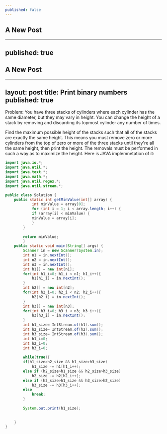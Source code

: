 ```yaml
---
published: false
---
```

## A New Post
---
published: true
---
## A New Post
---
layout: post
title: Print binary numbers
published: true
---
Problem:
You have three stacks of cylinders where each cylinder has the same diameter, but they may vary in height. You can change the height of a stack by removing and discarding its topmost cylinder any number of times.

Find the maximum possible height of the stacks such that all of the stacks are exactly the same height. This means you must remove zero or more cylinders from the top of zero or more of the three stacks until they're all the same height, then print the height. The removals must be performed in such a way as to maximize the height.
Here is JAVA implemnetation of it:
``` java
import java.io.*;
import java.util.*;
import java.text.*;
import java.math.*;
import java.util.regex.*;
import java.util.stream.*;

public class Solution {
    public static int getMinValue(int[] array) {
            int minValue = array[0];
            for (int i = 1; i < array.length; i++) {
            if (array[i] < minValue) {
            minValue = array[i];
            }
        }
               
        return minValue;
        }
    public static void main(String[] args) {
        Scanner in = new Scanner(System.in);
        int n1 = in.nextInt();
        int n2 = in.nextInt();
        int n3 = in.nextInt();
        int h1[] = new int[n1];
        for(int h1_i=0; h1_i < n1; h1_i++){
            h1[h1_i] = in.nextInt();
        }
        int h2[] = new int[n2];
        for(int h2_i=0; h2_i < n2; h2_i++){
            h2[h2_i] = in.nextInt();
        }
        int h3[] = new int[n3];
        for(int h3_i=0; h3_i < n3; h3_i++){
            h3[h3_i] = in.nextInt();
        }
        int h1_size= IntStream.of(h1).sum();
        int h2_size= IntStream.of(h2).sum();
        int h3_size= IntStream.of(h3).sum();
        int h1_i=0;
        int h2_i=0;
        int h3_i=0;
       
        while(true){
        if(h1_size>h2_size && h1_size>h3_size)
            h1_size -= h1[h1_i++];
        else if (h2_size>h1_size && h2_size>h3_size)    
            h2_size -= h2[h2_i++];
        else if (h3_size>h1_size && h3_size>h2_size)    
            h3_size -= h3[h3_i++];
        else
            break;
        }
       
        System.out.print(h1_size);
       
       
    }
}
```
